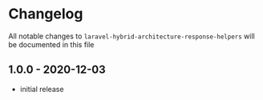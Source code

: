 # Changelog

All notable changes to `laravel-hybrid-architecture-response-helpers` will be documented in this file

## 1.0.0 - 2020-12-03

-   initial release
